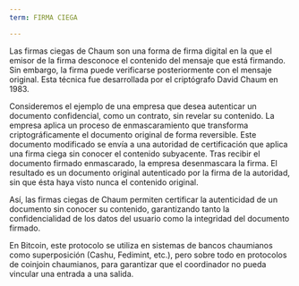 ```yaml
---
term: FIRMA CIEGA

---
```

Las firmas ciegas de Chaum son una forma de firma digital en la que el emisor de la firma desconoce el contenido del mensaje que está firmando. Sin embargo, la firma puede verificarse posteriormente con el mensaje original. Esta técnica fue desarrollada por el criptógrafo David Chaum en 1983.

Consideremos el ejemplo de una empresa que desea autenticar un documento confidencial, como un contrato, sin revelar su contenido. La empresa aplica un proceso de enmascaramiento que transforma criptográficamente el documento original de forma reversible. Este documento modificado se envía a una autoridad de certificación que aplica una firma ciega sin conocer el contenido subyacente. Tras recibir el documento firmado enmascarado, la empresa desenmascara la firma. El resultado es un documento original autenticado por la firma de la autoridad, sin que ésta haya visto nunca el contenido original.

Así, las firmas ciegas de Chaum permiten certificar la autenticidad de un documento sin conocer su contenido, garantizando tanto la confidencialidad de los datos del usuario como la integridad del documento firmado.

En Bitcoin, este protocolo se utiliza en sistemas de bancos chaumianos como superposición (Cashu, Fedimint, etc.), pero sobre todo en protocolos de coinjoin chaumianos, para garantizar que el coordinador no pueda vincular una entrada a una salida.